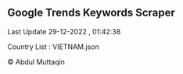 

## Google Trends Keywords Scraper 
 
Last Update 29-12-2022 , 01:42:38

Country List :
VIETNAM.json



© Abdul Muttaqin 
